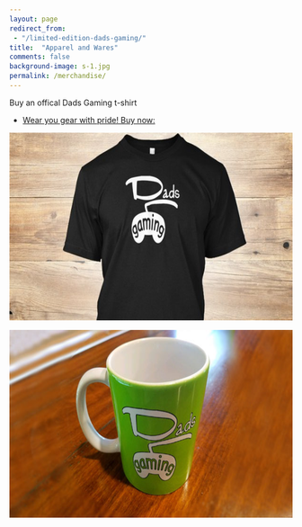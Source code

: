```yaml
---
layout: page
redirect_from:
 - "/limited-edition-dads-gaming/"
title:  "Apparel and Wares"
comments: false
background-image: s-1.jpg
permalink: /merchandise/
---
```

Buy an offical Dads Gaming t-shirt

* [Wear you gear with pride! Buy now:](https://teespring.com/stores/dads-gaming)

<a href="https://teespring.com/stores/dads-gaming" title="order_dadsgaming_t-shirt"><img src="/img/dadsgaming_tshirt_black.jpeg" width="640" height="334" alt="order_dadsgaming_t-shirt"></a>

<a href="https://teespring.com/stores/dads-gaming" title="order_dadsgaming_t-shirt"><img src="/img/dadsgaming_mug_green.jpg" width="640" height="334" alt="order_dadsgaming_t-shirt"></a>
